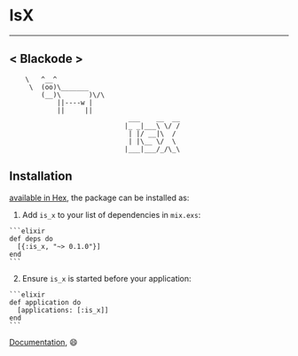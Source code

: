 # IsX
 __________
< Blackode >
 ----------
        \   ^__^
         \  (oo)\_______
            (__)\       )\/\
                ||----w |
                ||     ||
                                  ___    __  __
                                 |_ _|___\ \/ /
                                  | |/ __|\  / 
                                  | |\__ \/  \ 
                                 |___|___/_/\_\
                                               
## Installation

[available in Hex](https://hex.pm/packages/is_x), the package can be installed as:

  1. Add `is_x` to your list of dependencies in `mix.exs`:

    ```elixir
    def deps do
      [{:is_x, "~> 0.1.0"}]
    end
    ```

  2. Ensure `is_x` is started before your application:

    ```elixir
    def application do
      [applications: [:is_x]]
    end
    ```
[Documentation](https://hexdocs.pm/is_x/api-reference.html), :smile: 
